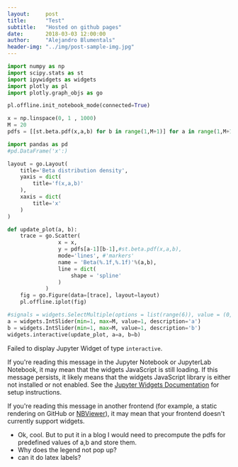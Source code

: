 ```yaml
---
layout:     post
title:      "Test"
subtitle:   "Hosted on github pages"
date:       2018-03-03 12:00:00
author:     "Alejandro Blumentals"
header-img: "../img/post-sample-img.jpg"
---
```



```python
import numpy as np
import scipy.stats as st
import ipywidgets as widgets
import plotly as pl
import plotly.graph_objs as go

pl.offline.init_notebook_mode(connected=True)
```


<script>requirejs.config({paths: { 'plotly': ['https://cdn.plot.ly/plotly-latest.min']},});if(!window.Plotly) {{require(['plotly'],function(plotly) {window.Plotly=plotly;});}}</script>



```python
x = np.linspace(0, 1 , 1000)
M = 20
pdfs = [[st.beta.pdf(x,a,b) for b in range(1,M+1)] for a in range(1,M+1)]
```


```python
import pandas as pd
#pd.DataFrame('x':)
```


```python
layout = go.Layout(
    title='Beta distribution density',
    yaxis = dict(
        title='f(x,a,b)'
    ),
    xaxis = dict(
        title='x'
    )
)

def update_plot(a, b):
    trace = go.Scatter(
                x = x,
                y = pdfs[a-1][b-1],#st.beta.pdf(x,a,b),
                mode='lines', #'markers'
                name = 'Beta(%.1f,%.1f)'%(a,b),
                line = dict(
                    shape = 'spline'
                )
            )
    fig = go.Figure(data=[trace], layout=layout)
    pl.offline.iplot(fig)

#signals = widgets.SelectMultiple(options = list(range(6)), value = (0,), description = 'Bessel order')
a = widgets.IntSlider(min=1, max=M, value=1, description='a')
b = widgets.IntSlider(min=1, max=M, value=1, description='b')
widgets.interactive(update_plot, a=a, b=b)
```


<p>Failed to display Jupyter Widget of type <code>interactive</code>.</p>
<p>
  If you're reading this message in the Jupyter Notebook or JupyterLab Notebook, it may mean
  that the widgets JavaScript is still loading. If this message persists, it
  likely means that the widgets JavaScript library is either not installed or
  not enabled. See the <a href="https://ipywidgets.readthedocs.io/en/stable/user_install.html">Jupyter
  Widgets Documentation</a> for setup instructions.
</p>
<p>
  If you're reading this message in another frontend (for example, a static
  rendering on GitHub or <a href="https://nbviewer.jupyter.org/">NBViewer</a>),
  it may mean that your frontend doesn't currently support widgets.
</p>



* Ok, cool. But to put it in a blog I would need to precompute the pdfs for predefined values of a,b and store them.
* Why does the legend not pop up?
* can it do latex labels?
